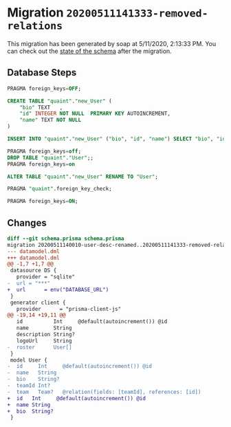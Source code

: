 # Migration `20200511141333-removed-relations`

This migration has been generated by soap at 5/11/2020, 2:13:33 PM.
You can check out the [state of the schema](./schema.prisma) after the migration.

## Database Steps

```sql
PRAGMA foreign_keys=OFF;

CREATE TABLE "quaint"."new_User" (
    "bio" TEXT   ,
    "id" INTEGER NOT NULL  PRIMARY KEY AUTOINCREMENT,
    "name" TEXT NOT NULL  
) 

INSERT INTO "quaint"."new_User" ("bio", "id", "name") SELECT "bio", "id", "name" FROM "quaint"."User"

PRAGMA foreign_keys=off;
DROP TABLE "quaint"."User";;
PRAGMA foreign_keys=on

ALTER TABLE "quaint"."new_User" RENAME TO "User";

PRAGMA "quaint".foreign_key_check;

PRAGMA foreign_keys=ON;
```

## Changes

```diff
diff --git schema.prisma schema.prisma
migration 20200511140010-user-desc-renamed..20200511141333-removed-relations
--- datamodel.dml
+++ datamodel.dml
@@ -1,7 +1,7 @@
 datasource DS {
   provider = "sqlite"
-  url = "***"
+  url      = env("DATABASE_URL")
 }
 generator client {
   provider      = "prisma-client-js"
@@ -19,14 +19,11 @@
   id          Int     @default(autoincrement()) @id
   name        String
   description String?
   logoUrl     String
-  roster      User[]
 }
 model User {
-  id     Int     @default(autoincrement()) @id
-  name   String
-  bio    String?
-  teamId Int?
-  team   Team?   @relation(fields: [teamId], references: [id])
+  id   Int     @default(autoincrement()) @id
+  name String
+  bio  String?
 }
```


